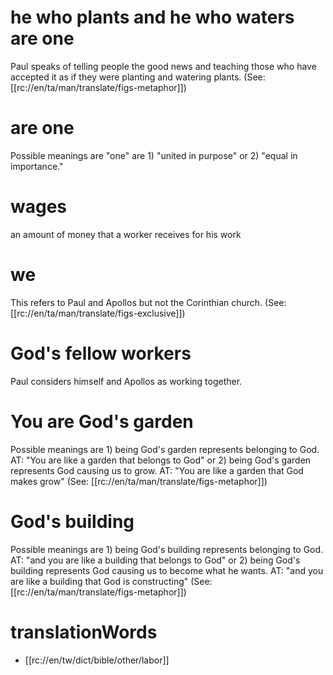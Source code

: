 # he who plants and he who waters are one

Paul speaks of telling people the good news and teaching those who have accepted it as if they were planting and watering plants. (See: [[rc://en/ta/man/translate/figs-metaphor]])

# are one

Possible meanings are "one" are 1) "united in purpose" or 2) "equal in importance."

# wages

an amount of money that a worker receives for his work

# we

This refers to Paul and Apollos but not the Corinthian church. (See: [[rc://en/ta/man/translate/figs-exclusive]])

# God's fellow workers

Paul considers himself and Apollos as working together.

# You are God's garden

Possible meanings are 1) being God's garden represents belonging to God. AT: "You are like a garden that belongs to God" or 2) being God's garden represents God causing us to grow. AT: "You are like a garden that God makes grow" (See: [[rc://en/ta/man/translate/figs-metaphor]])

# God's building

Possible meanings are 1) being God's building represents belonging to God. AT: "and you are like a building that belongs to God" or 2) being God's building represents God causing us to become what he wants. AT: "and you are like a building that God is constructing" (See: [[rc://en/ta/man/translate/figs-metaphor]])

# translationWords

* [[rc://en/tw/dict/bible/other/labor]]